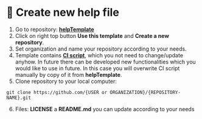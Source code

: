 # &#128214; Create new help file

1. Go to repository: **[helpTemplate][template]**
2. Click on right top button **Use this template** and **Create a new repository**.
3. Set organization and name your repository according to your needs.
4. Template contains **[CI script][template-CI]**, which you not need to change/update anyhow. In future there can be developed new functionalities which you would like to use in future. In this case you will overwrite CI script manually by copy of it from **helpTemplate**.
5. Clone repository to your local computer:
  ```
  git clone https://github.com/{USER or ORGANIZATION}/{REPOSITORY-NAME}.git
  ```
6. Files: **LICENSE** a **README.md** you can update according to your needs

[template]: https://github.com/HelpViewer/helpTemplate "Help file project template"
[template-CI]: https://github.com/HelpViewer/helpTemplate/blob/main/.github/workflows/publish.yml "CI script"
